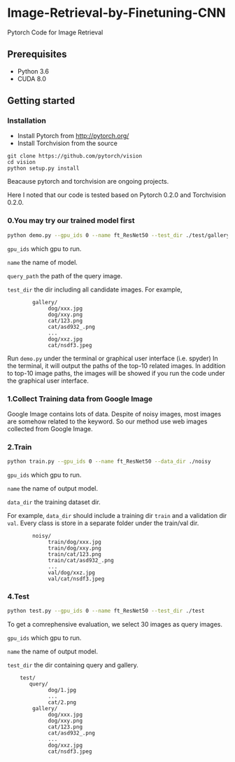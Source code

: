# Image-Retrieval-by-Finetuning-CNN

Pytorch Code for Image Retrieval

## Prerequisites

- Python 3.6
- CUDA 8.0

## Getting started
### Installation
- Install Pytorch from http://pytorch.org/
- Install Torchvision from the source
```
git clone https://github.com/pytorch/vision
cd vision
python setup.py install
```
Beacause pytorch and torchvision are ongoing projects.

Here I noted that our code is tested based on Pytorch 0.2.0 and Torchvision 0.2.0.


### 0.You may try our trained model first
```bash
python demo.py --gpu_ids 0 --name ft_ResNet50 --test_dir ./test/gallery  --query_path ./demo.jpg
```
`gpu_ids` which gpu to run.

`name` the name of model.

`query_path` the path of the query image.

`test_dir` the dir including all candidate images. For example,

```
        gallery/
             dog/xxx.jpg
             dog/xxy.png
             cat/123.png
             cat/asd932_.png
             ...
             dog/xxz.jpg
             cat/nsdf3.jpeg
```

Run `demo.py` under the terminal or graphical user interface (i.e. spyder)
In the terminal, it will output the paths of the top-10 related images.
In addition to top-10 image paths, the images will be showed if you run the code under the graphical user interface.

### 1.Collect Training data from Google Image
Google Image contains lots of data. 
Despite of noisy images, most images are somehow related to the keyword.
So our method use web images collected from Google Image.

### 2.Train
```bash
python train.py --gpu_ids 0 --name ft_ResNet50 --data_dir ./noisy
```
`gpu_ids` which gpu to run.

`name` the name of output model.

`data_dir` the training dataset dir. 

For example, `data_dir` should include a training dir `train` and a validation dir `val`.
Every class is store in a separate folder under the train/val dir.
```
        noisy/
             train/dog/xxx.jpg
             train/dog/xxy.png
             train/cat/123.png
             train/cat/asd932_.png
             ...
             val/dog/xxz.jpg
             val/cat/nsdf3.jpeg
```


### 4.Test
```bash
python test.py --gpu_ids 0 --name ft_ResNet50 --test_dir ./test
```
To get a comrephensive evaluation, we select 30 images as query images. 

`gpu_ids` which gpu to run.

`name` the name of output model.

`test_dir` the dir containing query and gallery.

```
    test/
       query/
             dog/1.jpg
             ...
             cat/2.png   
        gallery/
             dog/xxx.jpg
             dog/xxy.png
             cat/123.png
             cat/asd932_.png
             ...
             dog/xxz.jpg
             cat/nsdf3.jpeg     
```

